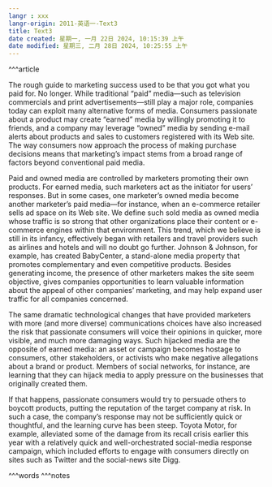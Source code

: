```yaml
---
langr : xxx
langr-origin: 2011-英语一-Text3
title: Text3
date created: 星期一, 一月 22日 2024, 10:15:39 上午
date modified: 星期三, 二月 28日 2024, 10:25:55 上午
---
```


^^^article

The rough guide to marketing success used to be that you got what you paid for. No longer. While traditional “paid” media—such as television commercials and print advertisements—still play a major role, companies today can exploit many alternative forms of media. Consumers passionate about a product may create “earned” media by willingly promoting it to friends, and a company may leverage “owned” media by sending e-mail alerts about products and sales to customers registered with its Web site. The way consumers now approach the process of making purchase decisions means that marketing’s impact stems from a broad range of factors beyond conventional paid media.

Paid and owned media are controlled by marketers promoting their own products. For earned media, such marketers act as the initiator for users’ responses. But in some cases, one marketer’s owned media become another marketer’s paid media—for instance, when an e-commerce retailer sells ad space on its Web site. We define such sold media as owned media whose traffic is so strong that other organizations place their content or e-commerce engines within that environment. This trend, which we believe is still in its infancy, effectively began with retailers and travel providers such as airlines and hotels and will no doubt go further. Johnson & Johnson, for example, has created BabyCenter, a stand-alone media property that promotes complementary and even competitive products. Besides generating income, the presence of other marketers makes the site seem objective, gives companies opportunities to learn valuable information about the appeal of other companies’ marketing, and may help expand user traffic for all companies concerned.

The same dramatic technological changes that have provided marketers with more (and more diverse) communications choices have also increased the risk that passionate consumers will voice their opinions in quicker, more visible, and much more damaging ways. Such hijacked media are the opposite of earned media: an asset or campaign becomes hostage to consumers, other stakeholders, or activists who make negative allegations about a brand or product. Members of social networks, for instance, are learning that they can hijack media to apply pressure on the businesses that originally created them.

If that happens, passionate consumers would try to persuade others to boycott products, putting the reputation of the target company at risk. In such a case, the company’s response may not be sufficiently quick or thoughtful, and the learning curve has been steep. Toyota Motor, for example, alleviated some of the damage from its recall crisis earlier this year with a relatively quick and well-orchestrated social-media response campaign, which included efforts to engage with consumers directly on sites such as Twitter and the social-news site Digg.




^^^words
^^^notes

